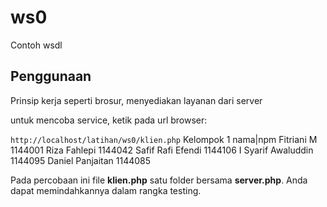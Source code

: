# ws0
Contoh wsdl

## Penggunaan
Prinsip kerja seperti brosur, menyediakan layanan dari server

untuk mencoba service, ketik pada url browser:

`http://localhost/latihan/ws0/klien.php`
Kelompok 1
nama|npm
Fitriani M 1144001
Riza Fahlepi 1144042
Safif Rafi Efendi 1144106
I Syarif Awaluddin 1144095
Daniel Panjaitan 1144085

Pada percobaan ini file **klien.php** satu folder bersama **server.php**. Anda dapat memindahkannya dalam rangka testing.
